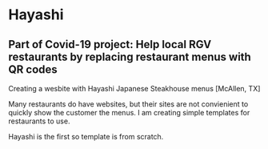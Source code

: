 # Hayashi
## Part of Covid-19 project: Help local RGV restaurants by replacing restaurant menus with QR codes
Creating a wesbite with Hayashi Japanese Steakhouse menus [McAllen, TX] 

Many restaurants do have websites, but their sites are not convienient to quickly show the customer the menus. I am creating simple templates for restaurants to use. 

Hayashi is the first so template is from scratch. 
